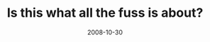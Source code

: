 ---
layout: base.njk
title : 'Is this what all the fuss is about?' 
view_title : 'Is this what all the fuss is about?' 
year : '2008' 
date : '2008-10-30' 
img_file : '/drawing/isthiswhatallthefussisabout.png' 
html_file : 'isthiswhatallthefussisabout' 
next_html : 'youbrokemyheart.html' 
year_order : '489' 
permalink : "title/{{html_file}}.html"
---